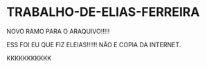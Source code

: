 



# TRABALHO-DE-ELIAS-FERREIRA
NOVO RAMO PARA O ARAQUIVO!!!!!










ESS FOI EU QUE FIZ ELEIAS!!!!!!
NÃO E COPIA DA INTERNET.

KKKKKKKKKKK
